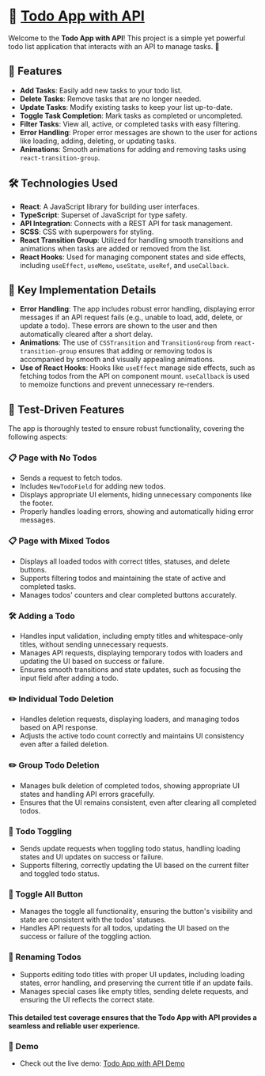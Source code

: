 # 📝 [Todo App with API](https://fetrw.github.io/todo-app-with-api/)

Welcome to the **Todo App with API**! This project is a simple yet powerful todo list application that interacts with an API to manage tasks. 🌟

## 🚀 Features

- **Add Tasks**: Easily add new tasks to your todo list.
- **Delete Tasks**: Remove tasks that are no longer needed.
- **Update Tasks**: Modify existing tasks to keep your list up-to-date.
- **Toggle Task Completion**: Mark tasks as completed or uncompleted.
- **Filter Tasks**: View all, active, or completed tasks with easy filtering.
- **Error Handling**: Proper error messages are shown to the user for actions like loading, adding, deleting, or updating tasks.
- **Animations**: Smooth animations for adding and removing tasks using `react-transition-group`.

## 🛠️ Technologies Used

- **React**: A JavaScript library for building user interfaces.
- **TypeScript**: Superset of JavaScript for type safety.
- **API Integration**: Connects with a REST API for task management.
- **SCSS**: CSS with superpowers for styling.
- **React Transition Group**: Utilized for handling smooth transitions and animations when tasks are added or removed from the list.
- **React Hooks**: Used for managing component states and side effects, including `useEffect`, `useMemo`, `useState`, `useRef`, and `useCallback`.

## 🎯 Key Implementation Details

- **Error Handling**: The app includes robust error handling, displaying error messages if an API request fails (e.g., unable to load, add, delete, or update a todo). These errors are shown to the user and then automatically cleared after a short delay.
- **Animations**: The use of `CSSTransition` and `TransitionGroup` from `react-transition-group` ensures that adding or removing todos is accompanied by smooth and visually appealing animations.
- **Use of React Hooks**: Hooks like `useEffect` manage side effects, such as fetching todos from the API on component mount. `useCallback` is used to memoize functions and prevent unnecessary re-renders.

## 🧪 Test-Driven Features

The app is thoroughly tested to ensure robust functionality, covering the following aspects:

### 📋 Page with No Todos
- Sends a request to fetch todos.
- Includes `NewTodoField` for adding new todos.
- Displays appropriate UI elements, hiding unnecessary components like the footer.
- Properly handles loading errors, showing and automatically hiding error messages.

### 📋 Page with Mixed Todos
- Displays all loaded todos with correct titles, statuses, and delete buttons.
- Supports filtering todos and maintaining the state of active and completed tasks.
- Manages todos' counters and clear completed buttons accurately.

### 🛠️ Adding a Todo
- Handles input validation, including empty titles and whitespace-only titles, without sending unnecessary requests.
- Manages API requests, displaying temporary todos with loaders and updating the UI based on success or failure.
- Ensures smooth transitions and state updates, such as focusing the input field after adding a todo.

### ✏️ Individual Todo Deletion
- Handles deletion requests, displaying loaders, and managing todos based on API response.
- Adjusts the active todo count correctly and maintains UI consistency even after a failed deletion.

### ✏️ Group Todo Deletion
- Manages bulk deletion of completed todos, showing appropriate UI states and handling API errors gracefully.
- Ensures that the UI remains consistent, even after clearing all completed todos.

### 🔄 Todo Toggling
- Sends update requests when toggling todo status, handling loading states and UI updates on success or failure.
- Supports filtering, correctly updating the UI based on the current filter and toggled todo status.

### 🔘 Toggle All Button
- Manages the toggle all functionality, ensuring the button's visibility and state are consistent with the todos' statuses.
- Handles API requests for all todos, updating the UI based on the success or failure of the toggling action.

### 📝 Renaming Todos
- Supports editing todo titles with proper UI updates, including loading states, error handling, and preserving the current title if an update fails.
- Manages special cases like empty titles, sending delete requests, and ensuring the UI reflects the correct state.

#### This detailed test coverage ensures that the Todo App with API provides a seamless and reliable user experience.

### 🎥 Demo
- Check out the live demo: [Todo App with API Demo](https://fetrw.github.io/todo-app-with-api/)
